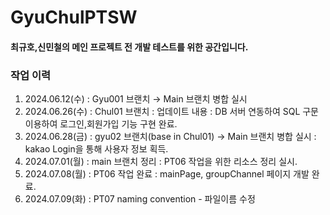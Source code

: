 <h1> GyuChulPTSW </h1>

#### 최규호,신민철의 메인 프로젝트 전 개발 테스트를 위한 공간입니다.

<h3> 작업 이력</h3>

1. 2024.06.12(수) : Gyu001 브랜치 → Main 브랜치 병합 실시
2. 2024.06.26(수) : Chul01 브랜치 : 업데이트 내용 : DB 서버 연동하여 SQL 구문 이용하여 로그인,회원가입 기능 구현 완료.
3. 2024.06.28(금) : gyu02 브랜치(base in Chul01) → Main 브랜치 병합 실시 : kakao Login을 통해 사용자 정보 획득.
4. 2024.07.01(월) : main 브랜치 정리 : PT06 작업을 위한 리소스 정리 실시.
5. 2024.07.08(월) : PT06 작업 완료 : mainPage, groupChannel 페이지 개발 완료.
6. 2024.07.09(화) : PT07 naming convention - 파일이름 수정

